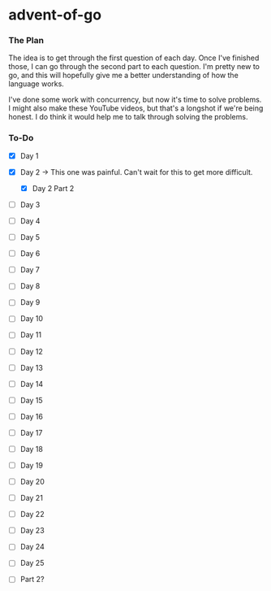 # advent-of-go

### The Plan

The idea is to get through the first question of each day. Once I've finished those, I can go through the second part to each question. I'm pretty new to go, and this will hopefully give me a better understanding of how the language works. <br>

I've done some work with concurrency, but now it's time to solve problems. I might also make these YouTube videos, but that's a longshot if we're being honest. I do think it would help me to talk through solving the problems.

### To-Do

- [x] Day 1
- [x] Day 2 -> This one was painful. Can't wait for this to get more difficult.
  - [x] Day 2 Part 2
- [ ] Day 3
- [ ] Day 4
- [ ] Day 5
- [ ] Day 6
- [ ] Day 7
- [ ] Day 8
- [ ] Day 9
- [ ] Day 10
- [ ] Day 11
- [ ] Day 12
- [ ] Day 13
- [ ] Day 14
- [ ] Day 15
- [ ] Day 16
- [ ] Day 17
- [ ] Day 18
- [ ] Day 19
- [ ] Day 20
- [ ] Day 21
- [ ] Day 22
- [ ] Day 23
- [ ] Day 24
- [ ] Day 25

- [ ] Part 2?
